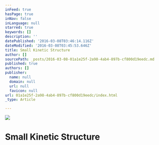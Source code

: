 ```yaml
---
inFeed: true
hasPage: true
inNav: false
inLanguage: null
starred: true
keywords: []
description: ''
datePublished: '2016-03-08T03:46:14.116Z'
dateModified: '2016-03-08T03:45:53.646Z'
title: Small Kinetic Structure
author: []
sourcePath: _posts/2016-03-08-01a1e25f-2a98-4ab4-897b-cf800d19eedc.md
published: true
authors: []
publisher:
  name: null
  domain: null
  url: null
  favicon: null
url: 01a1e25f-2a98-4ab4-897b-cf800d19eedc/index.html
_type: Article

---
```

![](https://the-grid-user-content.s3-us-west-2.amazonaws.com/04643d2a-fe4a-488d-b672-15d105dff181.png)

# Small Kinetic Structure